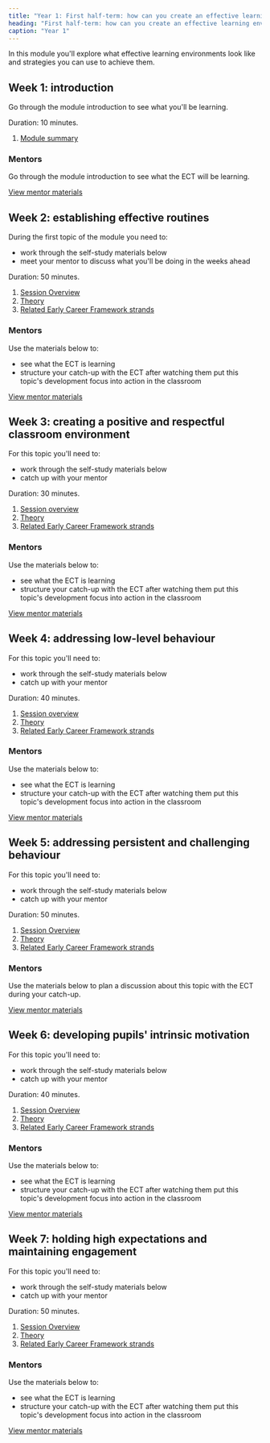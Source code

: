 ```yaml
---
title: "Year 1: First half-term: how can you create an effective learning environment?"
heading: "First half-term: how can you create an effective learning environment?"
caption: "Year 1"
---
```


In this module you'll explore what effective learning environments look like and strategies you can use to achieve them.

## Week 1: introduction

Go through the module introduction to see what you'll be learning.

Duration: 10 minutes.

1. [Module summary](/teach-first/year-1-how-can-you-create-an-effective-learning-environment/autumn-week-1-ect-module-summary)

### Mentors

Go through the module introduction to see what the ECT will be learning.

[View mentor materials](/teach-first/year-1-how-can-you-create-an-effective-learning-environment/autumn-week-1-mentor-materials)

## Week 2: establishing effective routines

During the first topic of the module you need to:

- work through the self-study materials below
- meet your mentor to discuss what you'll be doing in the weeks ahead

Duration: 50 minutes.

1. [Session Overview](/teach-first/year-1-how-can-you-create-an-effective-learning-environment/autumn-week-2-ect-session-overview)
2. [Theory](/teach-first/year-1-how-can-you-create-an-effective-learning-environment/autumn-week-2-ect-theory)
3. [Related Early Career Framework strands](/teach-first/year-1-how-can-you-create-an-effective-learning-environment/autumn-week-2-ect-related-early-career-framework-strands)

### Mentors

Use the materials below to:

- see what the ECT is learning
- structure your catch-up with the ECT after watching them put this topic's development focus into action in the classroom

[View mentor materials](/teach-first/year-1-how-can-you-create-an-effective-learning-environment/autumn-week-2-mentor-materials)

## Week 3: creating a positive and respectful classroom environment

For this topic you'll need to:

- work through the self-study materials below
- catch up with your mentor

Duration: 30 minutes.

1. [Session overview](/teach-first/year-1-how-can-you-create-an-effective-learning-environment/autumn-week-3-ect-session-overview)
2. [Theory](/teach-first/year-1-how-can-you-create-an-effective-learning-environment/autumn-week-3-ect-theory)
3. [Related Early Career Framework strands](/teach-first/year-1-how-can-you-create-an-effective-learning-environment/autumn-week-3-ect-related-early-career-framework-strands)

### Mentors

Use the materials below to:

- see what the ECT is learning
- structure your catch-up with the ECT after watching them put this topic's development focus into action in the classroom

[View mentor materials](/teach-first/year-1-how-can-you-create-an-effective-learning-environment/autumn-week-3-mentor-materials)

## Week 4: addressing low-level behaviour

For this topic you'll need to:

- work through the self-study materials below
- catch up with your mentor

Duration: 40 minutes.

1. [Session overview](/teach-first/year-1-how-can-you-create-an-effective-learning-environment/autumn-week-4-ect-session-overview)
2. [Theory](/teach-first/year-1-how-can-you-create-an-effective-learning-environment/autumn-week-4-ect-theory)
3. [Related Early Career Framework strands](/teach-first/year-1-how-can-you-create-an-effective-learning-environment/autumn-week-4-ect-related-early-career-framework-strands)

### Mentors

Use the materials below to:

- see what the ECT is learning
- structure your catch-up with the ECT after watching them put this topic's development focus into action in the classroom

[View mentor materials](/teach-first/year-1-how-can-you-create-an-effective-learning-environment/autumn-week-4-mentor-materials)

## Week 5: addressing persistent and challenging behaviour

For this topic you'll need to:

- work through the self-study materials below
- catch up with your mentor

Duration: 50 minutes.

1. [Session Overview](/teach-first/year-1-how-can-you-create-an-effective-learning-environment/autumn-week-5-ect-session-overview)
2. [Theory](/teach-first/year-1-how-can-you-create-an-effective-learning-environment/autumn-week-5-ect-theory)
3. [Related Early Career Framework strands](/teach-first/year-1-how-can-you-create-an-effective-learning-environment/autumn-week-5-ect-related-early-career-framework-strands)

### Mentors

Use the materials below to plan a discussion about this topic with the ECT during your catch-up.

[View mentor materials](/teach-first/year-1-how-can-you-create-an-effective-learning-environment/autumn-week-5-mentor-materials)

## Week 6: developing pupils' intrinsic motivation

For this topic you'll need to:

- work through the self-study materials below
- catch up with your mentor

Duration: 40 minutes.

1. [Session Overview](/teach-first/year-1-how-can-you-create-an-effective-learning-environment/autumn-week-6-ect-session-overview)
2. [Theory](/teach-first/year-1-how-can-you-create-an-effective-learning-environment/autumn-week-6-ect-theory)
3. [Related Early Career Framework strands](/teach-first/year-1-how-can-you-create-an-effective-learning-environment/autumn-week-6-ect-related-early-career-framework-strands)

### Mentors

Use the materials below to:

- see what the ECT is learning
- structure your catch-up with the ECT after watching them put this topic's development focus into action in the classroom

[View mentor materials](/teach-first/year-1-how-can-you-create-an-effective-learning-environment/autumn-week-6-mentor-materials)

## Week 7: holding high expectations and maintaining engagement

For this topic you'll need to:

- work through the self-study materials below
- catch up with your mentor

Duration: 50 minutes.

1. [Session Overview](/teach-first/year-1-how-can-you-create-an-effective-learning-environment/autumn-week-7-ect-session-overview)
2. [Theory](/teach-first/year-1-how-can-you-create-an-effective-learning-environment/autumn-week-7-ect-theory)
3. [Related Early Career Framework strands](/teach-first/year-1-how-can-you-create-an-effective-learning-environment/autumn-week-7-ect-related-early-career-framework-strands)

### Mentors

Use the materials below to:

- see what the ECT is learning
- structure your catch-up with the ECT after watching them put this topic's development focus into action in the classroom

[View mentor materials](/teach-first/year-1-how-can-you-create-an-effective-learning-environment/autumn-week-7-mentor-materials)
